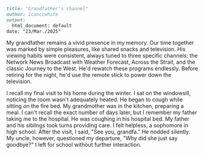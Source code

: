 ```markdown
title: "Grandfather's channel"
author: icanccwhite
output:
  html_document: default
date: "23/Mar./2025"
```

My grandfather remains a vivid presence in my memory. Our time together was marked by simple pleasures, like shared snacks and television. His viewing habits were consistent, always tuned to three specific channels: the Network News Broadcast with Weather Forecast, Across the Strait, and the classic Journey to the West. He'd rewatch these programs endlessly. Before retiring for the night, he'd use the remote stick to power down the television.

I recall my final visit to his home during the winter. I sat on the windowsill, noticing the room wasn't adequately heated. He began to cough while sitting on the fire bed. My grandmother was in the kitchen, preparing a meal. I can't recall the exact number of days later, but I remember my father taking me to the hospital. He was coughing in his hospital bed. My father and his siblings took turns providing care. I felt helpless, a sophomore in high school. After the visit, I said, "See you, grandfa." He nodded silently. My uncle, however, questioned my departure, "Why did she just say goodbye?" I left for school without further interaction.